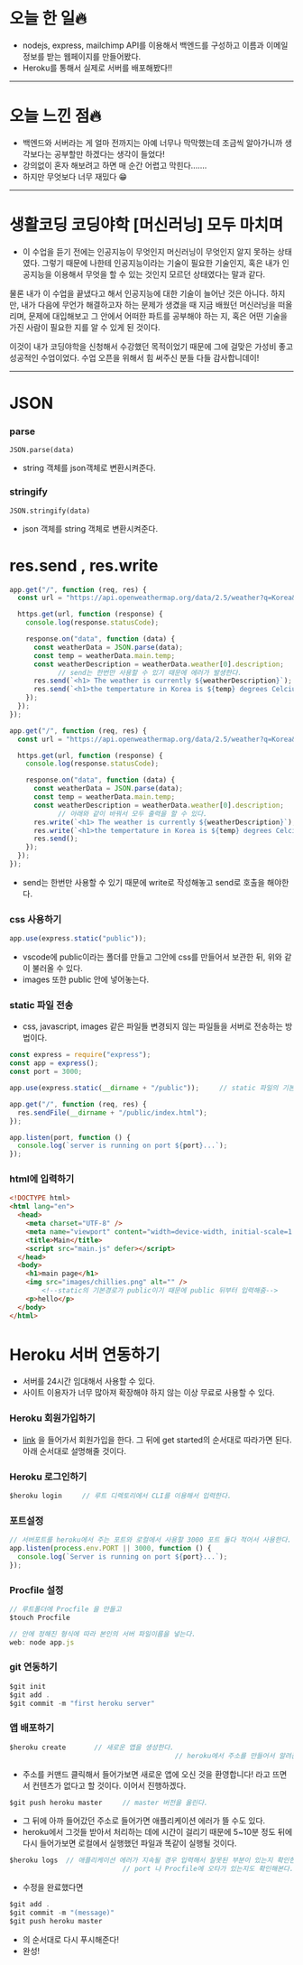 # 오늘 한 일🔥

- nodejs, express, mailchimp API를 이용해서 백엔드를 구성하고 이름과 이메일 정보를 받는 웹페이지를 만들어봤다.
- Heroku를 통해서 실제로 서버를 배포해봤다!!

---

# 오늘 느낀 점🔥

- 백엔드와 서버라는 게 얼마 전까지는 아예 너무나 막막했는데 조금씩 알아가니까 생각보다는 공부할만 하겠다는 생각이 들었다!
- 강의없이 혼자 해보려고 하면 매 순간 어렵고 막힌다.......
- 하지만 무엇보다 너무 재밌다 😁

---

# 생활코딩 코딩야학 [머신러닝] 모두 마치며

- 이 수업을 듣기 전에는 인공지능이 무엇인지 머신러닝이 무엇인지 알지 못하는 상태였다.
그렇기 때문에 나한테 인공지능이라는 기술이 필요한 기술인지, 혹은 내가 인공지능을 이용해서 무엇을 할 수 있는 것인지 모르던 상태였다는 말과 같다.

물론 내가 이 수업을 끝냈다고 해서 인공지능에 대한 기술이 늘어난 것은 아니다.
하지만, 내가 다음에 무언가 해결하고자 하는 문제가 생겼을 때 지금 배웠던 머신러닝을 떠올리며,
문제에 대입해보고 그 안에서 어떠한 파트를 공부해야 하는 지, 혹은 어떤 기술을 가진 사람이 필요한 지를 알 수 있게 된 것이다.

이것이 내가 코딩야학을 신청해서 수강했던 목적이었기 때문에 그에 걸맞은 가성비 좋고 성공적인 수업이었다. 수업 오픈을 위해서 힘 써주신 분들 다들 감사합니데이!

---

# JSON

### parse

`JSON.parse(data)` 

- string 객체를 json객체로 변환시켜준다.

### stringify

`JSON.stringify(data)` 

- json 객체를 string 객체로 변환시켜준다.

# res.send , res.write

```jsx
app.get("/", function (req, res) {
  const url = "https://api.openweathermap.org/data/2.5/weather?q=Korea&appid=c82c3f6c6bd33fc2c13a04ae34366a9c&units=metric";

  https.get(url, function (response) {
    console.log(response.statusCode);

    response.on("data", function (data) {
      const weatherData = JSON.parse(data);
      const temp = weatherData.main.temp;
      const weatherDescription = weatherData.weather[0].description;
			// send는 한번만 사용할 수 있기 때문에 에러가 발생한다.
      res.send(`<h1> The weather is currently ${weatherDescription}`);
      res.send(`<h1>the tempertature in Korea is ${temp} degrees Celcius</h1> `);
    });  
  });
});
```

```jsx
app.get("/", function (req, res) {
  const url = "https://api.openweathermap.org/data/2.5/weather?q=Korea&appid=c82c3f6c6bd33fc2c13a04ae34366a9c&units=metric";

  https.get(url, function (response) {
    console.log(response.statusCode);

    response.on("data", function (data) {
      const weatherData = JSON.parse(data);
      const temp = weatherData.main.temp;
      const weatherDescription = weatherData.weather[0].description;
			// 아래와 같이 바꿔서 모두 출력을 할 수 있다.
      res.write(`<h1> The weather is currently ${weatherDescription}`);
      res.write(`<h1>the tempertature in Korea is ${temp} degrees Celcius</h1> `);
      res.send();
    });
  });
});
```

- send는 한번만 사용할 수 있기 때문에 write로 작성해놓고 send로 호출을 해야한다.

### css 사용하기

```jsx
app.use(express.static("public"));
```

- vscode에  public이라는 폴더를 만들고 그안에 css를 만들어서 보관한 뒤, 위와 같이 불러올 수 있다.
- images 또한 public 안에 넣어놓는다.

### static 파일 전송

- css, javascript, images 같은 파일들 변경되지 않는 파일들을 서버로 전송하는 방법이다.

```jsx
const express = require("express");
const app = express();
const port = 3000;

app.use(express.static(__dirname + "/public"));     // static 파일의 기본 경로를 설정해줌

app.get("/", function (req, res) {
  res.sendFile(__dirname + "/public/index.html");
});

app.listen(port, function () {
  console.log(`server is running on port ${port}...`);
});
```

### html에 입력하기

```html
<!DOCTYPE html>
<html lang="en">
  <head>
    <meta charset="UTF-8" />
    <meta name="viewport" content="width=device-width, initial-scale=1.0" />
    <title>Main</title>
    <script src="main.js" defer></script>
  </head>
  <body>
    <h1>main page</h1>
    <img src="images/chillies.png" alt="" />   
        <!--static의 기본경로가 public이기 때문에 public 뒤부터 입력해줌-->
    <p>hello</p>
  </body>
</html>
```

# Heroku 서버 연동하기

- 서버를 24시간 임대해서 사용할 수 있다.
- 사이트 이용자가 너무 많아져 확장해야 하지 않는 이상 무료로 사용할 수 있다.

### Heroku 회원가입하기

- [link]([https://www.heroku.com](https://heroku.com/)) 을 들어가서 회원가입을 한다. 그 뒤에 get started의 순서대로 따라가면 된다. 아래 순서대로 설명해줄 것이다.

### Heroku 로그인하기

```jsx
$heroku login     // 루트 디렉토리에서 CLI를 이용해서 입력한다.
```

### 포트설정

```jsx
// 서버포트를 heroku에서 주는 포트와 로컬에서 사용할 3000 포트 둘다 적어서 사용한다.
app.listen(process.env.PORT || 3000, function () {
  console.log(`Server is running on port ${port}...`);
});
```

### Procfile 설정

```jsx
// 루트폴더에 Procfile 을 만들고
$touch Procfile

// 안에 정해진 형식에 따라 본인의 서버 파일이름을 넣는다.
web: node app.js 
```

 

### git 연동하기

```jsx
$git init
$git add .
$git commit -m "first heroku server"
```

### 앱 배포하기

```jsx
$heroku create       // 새로운 앱을 생성한다.
										 // heroku에서 주소를 만들어서 알려준다.
```

- 주소를 커맨드 클릭해서 들어가보면 새로운 앱에 오신 것을 환영합니다! 라고 뜨면서 컨텐츠가 없다고 할 것이다. 이어서 진행하겠다.

```jsx
$git push heroku master     // master 버전을 올린다.
```

- 그 뒤에 아까 들어갔던 주소로 들어가면 애플리케이션 에러가 뜰 수도 있다.
- heroku에서 그것들 받아서 처리하는 데에 시간이 걸리기 때문에 5~10분 정도 뒤에 다시 들어가보면 로컬에서 실행했던 파일과 똑같이 실행될 것이다.

```jsx
$heroku logs  // 애플리케이션 에러가 지속될 경우 입력해서 잘못된 부분이 있는지 확인한다.
							// port 나 Procfile에 오타가 있는지도 확인해본다.
```

- 수정을 완료했다면

```jsx
$git add .
$git commit -m "(message)"
$git push heroku master
```

- 의 순서대로 다시 푸시해준다!
- 완성!
